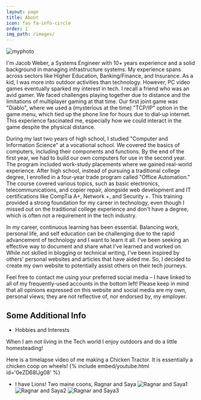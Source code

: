 ```yaml
---
layout: page
title: About
icon: fas fa-info-circle
order: 1
img_path: /images/
---
```


![myphoto](about-me.jpg)

I'm Jacob Weber, a Systems Engineer with 10+ years experience and a solid background in managing infrastructure systems. My experience spans across sectors like Higher Education, Banking/Finance, and Insurance. As a kid, I was more into outdoor activities than technology. However, PC video games eventually sparked my interest in tech. I recall a friend who was an avid gamer. We faced challenges playing together due to distance and the limitations of multiplayer gaming at that time. Our first joint game was "Diablo", where we used a (mysterious at the time) "TCP/IP" option in the game menu, which tied up the phone line for hours due to dial-up internet. This experience fascinated me, especially how we could interact in the game despite the physical distance.

During my last two years of high school, I studied "Computer and Information Science" at a vocational school. We covered the basics of computers, including their components and functions. By the end of the first year, we had to build our own computers for use in the second year. The program included work-study placements where we gained real-world experience. After high school, instead of pursuing a traditional college degree, I enrolled in a four-year trade program called "Office Automation." The course covered various topics, such as basic electronics, telecommunications, and copier repair, alongside web development and IT certifications like CompTia A+, Network +, and Security +. This training provided a strong foundation for my career in technology, even though I missed out on the traditional college experience and don't have a degree, which is often not a requirement in the tech industry.

In my career, continuous learning has been essential. Balancing work, personal life, and self education can be challenging due to the rapid advancement of technology and I want to learn it all. I've been seeking an effective way to document and share what I've learned and worked on. While not skilled in blogging or technical writing, I've been inspired by others' personal websites and articles that have aided me. So, I decided to create my own website to potentially assist others on their tech journeys.

Feel free to contact me using your preferred social media – I have linked to all of my frequently-used accounts in the bottom left! Please keep in mind that all opinions expressed on this website and social media are my own, personal views; they are not reflective of, nor endorsed by, my employer.

## Some Additional Info
- Hobbies and Interests

When I am not living in the Tech world I enjoy outdoors and do a little homesteading!

Here is a timelapse video of me making a Chicken Tractor. It is essentially a chicken coop on wheels!
{% include embed/youtube.html id='0eZD68lJg08' %}

- I have Lions! Two maine coons, Ragnar and Saya
![Ragnar and Saya1](ragnarsaya1.jpg)
![Ragnar and Saya2](ragnarsaya2.jpg)
![Ragnar and Saya3](ragnarsaya3.jpg)
